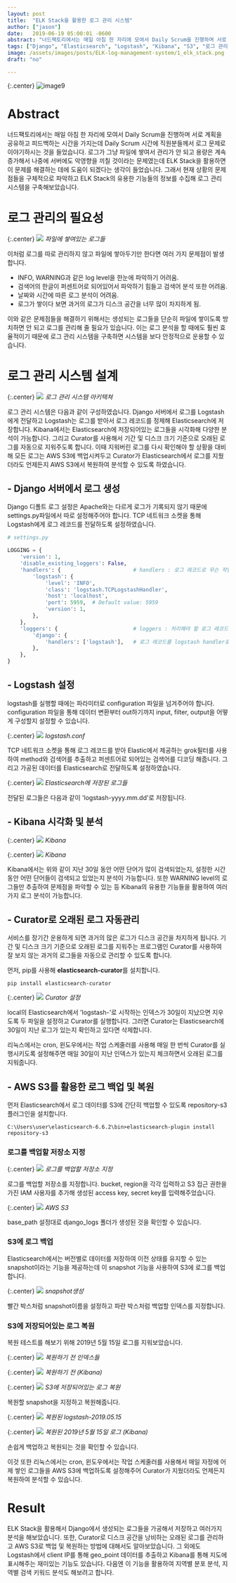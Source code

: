 ```yaml
---
layout: post
title:  "ELK Stack을 활용한 로그 관리 시스템"
author: ["jason"]
date:   2019-06-19 05:00:01 -0600
abstract: "너드팩토리에서는 매일 아침 한 자리에 모여서 Daily Scrum을 진행하며 서로 계획을 공유하고 피드백하는 시간을 가지는데 Daily Scrum 시간에 직원분들께서 로그 문제로 이야기하시는 것을 들었습니다. 로그가 그냥 파일에 쌓여서 관리가 안 되고 용량은 계속 증가해서 나중에 서버에도 악영향을 끼칠 것이라는 문제였는데 ELK Stack을 활용하면 이 문제를 해결하는 데에 도움이 되겠다는 생각이 들었습니다. 그래서 현재 상황의 문제점들을 구체적으로 파악하고 ELK Stack의 유용한 기능들의 정보를 수집해 로그 관리 시스템을 구축해보았습니다."
tags: ["Django", "Elasticsearch", "Logstash", "Kibana", "S3", "로그 관리 시스템"]
image: /assets/images/posts/ELK-log-management-system/1_elk_stack.png
draft: "no"

---
```


{:.center}
![image9](/assets/images/posts/ELK-log-management-system/1_elk_stack.png)

# Abstract
너드팩토리에서는 매일 아침 한 자리에 모여서 Daily Scrum을 진행하며 서로 계획을 공유하고 피드백하는 시간을 가지는데 Daily Scrum 시간에 직원분들께서 로그 문제로 이야기하시는 것을 들었습니다. 로그가 그냥 파일에 쌓여서 관리가 안 되고 용량은 계속 증가해서 나중에 서버에도 악영향을 끼칠 것이라는 문제였는데 ELK Stack을 활용하면 이 문제를 해결하는 데에 도움이 되겠다는 생각이 들었습니다. 그래서 현재 상황의 문제점들을 구체적으로 파악하고 ELK Stack의 유용한 기능들의 정보를 수집해 로그 관리 시스템을 구축해보았습니다.

# 로그 관리의 필요성

{:.center}
![](/assets/images/posts/ELK-log-management-system/2_log_file.jpg)
*파일에 쌓여있는 로그들*

이처럼 로그를 따로 관리하지 않고 파일에 쌓아두기만 한다면 여러 가지 문제점이 발생합니다.

- INFO, WARNING과 같은 log level을 한눈에 파악하기 어려움.
- 검색어의 한글이 퍼센트어로 되어있어서 파악하기 힘들고 검색어 분석 또한 어려움.
- 날짜와 시간에 따른 로그 분석이 어려움.
- 로그가 쌓이다 보면 과거의 로그가 디스크 공간을 너무 많이 차지하게 됨.

이와 같은 문제점들을 해결하기 위해서는 생성되는 로그들을 단순히 파일에 쌓이도록 방치하면 안 되고 로그를 관리해 줄 필요가 있습니다. 이는 로그 분석을 할 때에도 훨씬 효율적이기 때문에 로그 관리 시스템을 구축하면 시스템을 보다 안정적으로 운용할 수 있습니다.

# 로그 관리 시스템 설계

{:.center}
![](/assets/images/posts/ELK-log-management-system/3_architecture.jpg)
*로그 관리 시스템 아키텍쳐*

로그 관리 시스템은 다음과 같이 구성하였습니다. Django 서버에서 로그를 Logstash에게 전달하고 Logstash는 로그를 받아서 로그 레코드를 정제해 Elasticsearch에 저장합니다. Kibana에서는 Elasticsearch에 저장되어있는 로그들을 시각화해 다양한 분석이 가능합니다. 그리고 Curator를 사용해서 기간 및 디스크 크기 기준으로 오래된 로그를 자동으로 지워주도록 합니다. 이때 지워버린 로그를 다시 확인해야 할 상황을 대비해 모든 로그는 AWS S3에 백업시켜두고 Curator가 Elasticsearch에서 로그를 지웠더라도 언제든지 AWS S3에서 복원하여 분석할 수 있도록 하였습니다.

##  - Django 서버에서 로그 생성

Django  디폴트 로그 설정은 Apache와는 다르게 로그가 기록되지 않기 때문에 settings.py파일에서 따로 설정해주어야 합니다. TCP 네트워크 소켓을 통해 Logstash에게 로그 레코드를 전달하도록 설정하였습니다.

```python
# settings.py

LOGGING = {
    'version': 1,
    'disable_existing_loggers': False,
    'handlers': {                       # handlers : 로그 레코드로 무슨 작업을 할 것인지 정의
        'logstash': {
            'level': 'INFO',
            'class': 'logstash.TCPLogstashHandler',
            'host': 'localhost',
            'port': 5959,  # Default value: 5959
            'version': 1,
        },
    },
    'loggers': {                        # loggers : 처리해야 할 로그 레코드를 어떤 handler로 전달할지 정의
        'django': {
            'handlers': ['logstash'],   # 로그 레코드를 logstash handler로 전달
        },
    },
}
```

##  - Logstash 설정

logstash를 실행할 때에는 파라미터로 configuration 파일을 넘겨주어야 합니다. configuration 파일을 통해 데이터 변환부터 out하기까지 input, filter, output을 어떻게 구성할지 설정할 수 있습니다.

{:.center}
![](/assets/images/posts/ELK-log-management-system/5_logstash_conf.jpg)
*logstash.conf*

TCP 네트워크 소켓을 통해 로그 레코드를 받아 Elastic에서 제공하는 grok필터를 사용하여 method와 검색어를 추출하고 퍼센트어로 되어있는 검색어를 디코딩 해줍니다. 그리고 가공된 데이터를 Elasticsearch로 전달하도록 설정하였습니다.

{:.center}
![](/assets/images/posts/ELK-log-management-system/6_log_index.jpg)
*Elasticsearch에 저장된 로그들*

전달된 로그들은 다음과 같이 'logstash-yyyy.mm.dd'로 저장됩니다.


##  - Kibana 시각화 및 분석

{:.center}
![](/assets/images/posts/ELK-log-management-system/7_kibana_1.jpg)
*Kibana*

{:.center}
![](/assets/images/posts/ELK-log-management-system/8_kibana_2.jpg)
*Kibana*

Kibana에서는 위와 같이 지난 30일 동안 어떤 단어가 많이 검색되었는지, 설정한 시간 동안 어떤 단어들이 검색되고 있었는지 분석이 가능합니다. 또한 WARNING level의 로그들만 추출하여 문제점을 파악할 수 있는 등 Kibana의 유용한 기능들을 활용하여 여러 가지 로그 분석이 가능합니다.


##  - Curator로 오래된 로그 자동관리
서비스를 장기간 운용하게 되면 과거의 많은 로그가 디스크 공간을 차지하게 됩니다. 기간 및 디스크 크기 기준으로 오래된 로그를 지워주는 프로그램인 Curator를 사용하여 잘 보지 않는 과거의 로그들을 자동으로 관리할 수 있도록 합니다.

먼저, pip를 사용해 **elasticsearch-curator**를 설치합니다.

```
pip install elasticsearch-curator
```

{:.center}
![](/assets/images/posts/ELK-log-management-system/9_curator.jpg)
*Curator 설정*

local의 Elasticsearch에서 'logstash-'로 시작하는 인덱스가 30일이 지났으면 지우도록 두 파일을 설정하고 Curator를 실행합니다. 그러면 Curator는 Elasticsearch에 30일이 지난 로그가 있는지 확인하고 있다면 삭제합니다.

리눅스에서는 cron, 윈도우에서는 작업 스케줄러를 사용해 매일 한 번씩 Curator를 실행시키도록 설정해주면 매일 30일이 지난 인덱스가 있는지 체크하면서 오래된 로그를 지워줍니다.


##  - AWS S3를 활용한 로그 백업 및 복원
먼저 Elasticsearch에서 로그 데이터를 S3에 간단히 백업할 수 있도록 repository-s3 플러그인을 설치합니다.
```
C:\Users\user\elasticsearch-6.6.2\bin>elasticsearch-plugin install repository-s3
```

### 로그를 백업할 저장소 지정

{:.center}
![](/assets/images/posts/ELK-log-management-system/10_s3_backup_registration.jpg)
*로그를 백업할 저장소 지정*

로그를 백업할 저장소를 지정합니다. bucket, region을 각각 입력하고 S3 접근 권한을 가진 IAM 사용자를 추가해 생성된 access key, secret key를 입력해주었습니다.

{:.center}
![](/assets/images/posts/ELK-log-management-system/11_aws_s3.jpg)
*AWS S3*

base_path 설정대로 django_logs 폴더가 생성된 것을 확인할 수 있습니다.

### S3에 로그 백업

Elasticsearch에서는 버전별로 데이터를 저장하여 이전 상태를 유지할 수 있는 snapshot이라는 기능을 제공하는데 이 snapshot 기능을 사용하여 S3에 로그를 백업합니다.

{:.center}
![](/assets/images/posts/ELK-log-management-system/12_snapshot.jpg)
*snapshot생성*

빨간 박스처럼 snapshot이름을 설정하고 파란 박스처럼 백업할 인덱스를 지정합니다.

### S3에 저장되어있는 로그 복원

복원 테스트를 해보기 위해 2019년 5월 15일 로그를 지워보았습니다.

{:.center}
![](/assets/images/posts/ELK-log-management-system/13_before_elasticsearch.jpg)
*복원하기 전 인덱스들*

{:.center}
![](/assets/images/posts/ELK-log-management-system/14_before_kibana.jpg)
*복원하기 전 (Kibana)*

{:.center}
![](/assets/images/posts/ELK-log-management-system/15_restore.jpg)
*S3에 저장되어있는 로그 복원*

복원할 snapshot을 지정하고 복원해줍니다.

{:.center}
![](/assets/images/posts/ELK-log-management-system/16_after_elasticsearch.jpg)
*복원된 logstash-2019.05.15*

{:.center}
![](/assets/images/posts/ELK-log-management-system/17_after_kibana.jpg)
*복원된 2019년 5월 15일 로그 (Kibana)*

손쉽게 백업하고 복원되는 것을 확인할 수 있습니다.

이것 또한 리눅스에서는 cron, 윈도우에서는 작업 스케줄러를 사용해서 매일 자정에 어제 쌓인 로그들을 AWS S3에 백업하도록 설정해주어 Curator가 지웠더라도 언제든지 복원하여 분석할 수 있습니다.

# Result
ELK Stack을 활용해서 Django에서 생성되는 로그들을 가공해서 저장하고 여러가지 분석을 해보았습니다. 또한, Curator로 디스크 공간을 낭비하는 오래된 로그를 관리하고 AWS S3로 백업 및 복원하는 방법에 대해서도 알아보았습니다. 그 외에도 Logstash에서 client IP를 통해 geo_point 데이터를 추출하고 Kibana를 통해 지도에 표시해주는 재미있는 기능도 있습니다. 다음엔 이 기능을 활용하여 지역별 분포 분석, 지역별 검색 키워드 분석도 해보려고 합니다.